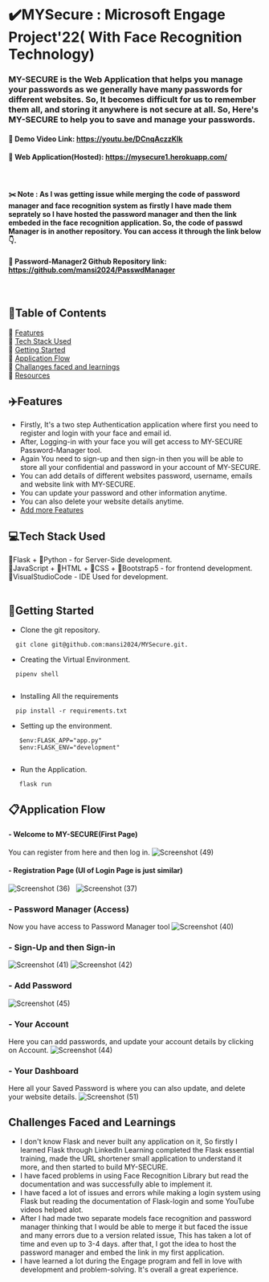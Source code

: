 # ✔️MYSecure : Microsoft Engage Project'22( With Face Recognition Technology)

### MY-SECURE is the Web Application that helps you manage your passwords as we generally have many passwords for different websites. So, It becomes difficult for us to remember them all, and storing it anywhere is not secure at all. So, Here's MY-SECURE to help you to save and manage your passwords.

#### 🔗 Demo Video Link: https://youtu.be/DCnqAczzKlk
#### 🔗 Web Application(Hosted): https://mysecure1.herokuapp.com/
&nbsp;

#### ✂️ Note : As I was getting issue while merging the code of password manager and face recognition system as firstly I have made them seprately so I have hosted the password manager and then the link embeded in the face  recognition application. So, the code of passwd Manager is in another repository. You can access it through the link below 👇.
#### 🔗 Password-Manager2 Github Repository link: https://github.com/mansi2024/PasswdManager
&nbsp;

## 📃Table of Contents
📌 [Features](#features)<br>
📌 [Tech Stack Used](#tech-stack)<br>
📌 [Getting Started](#getting-started)<br>
📌 [Application Flow](#flow)<br>
📌 [Challanges faced and learnings](#challenges)<br>
📌 [Resources](#resources)<br>

<a id="features"></a>
## ✈️Features
- Firstly, It's a two step Authentication application where first you need to register and login with your face and email id.
- After, Logging-in with your face you will get access to MY-SECURE Password-Manager tool.
- Again You need to sign-up and then sign-in then you will be able to store all your confidential and password in your account of MY-SECURE.
- You can add details of different websites password, username, emails and website link with MY-SECURE.
- You can update your password and other information anytime.
- You can also delete your website details anytime.
- [Add more Features](#scope)
&nbsp;

<a id="tech-stack"></a>
## 💻Tech Stack Used
🔧Flask + 🔧Python - for Server-Side development.<br>
🔧JavaScript + 🔧HTML + 🔧CSS + 🔧Bootstrap5 - for frontend development.<br>
🔧VisualStudioCode - IDE Used for development.<br>
&nbsp;

<a id="getting-started"></a>
## 🚀Getting Started
- Clone the git repository.
```
  git clone git@github.com:mansi2024/MYSecure.git.
```
- Creating the Virtual Environment.
```
  pipenv shell
  
```
- Installing All the requirements
```
  pip install -r requirements.txt
```
- Setting up the environment.
```
   $env:FLASK_APP="app.py"
   $env:FLASK_ENV="development"
   
```
- Run the Application.
```
   flask run
```

<a id="flow"></a>
## 📋Application Flow

#### - Welcome to MY-SECURE(First Page) 
 You can register from here and then log in.
![Screenshot (49)](https://user-images.githubusercontent.com/87639872/195309749-53db1774-f7a1-4632-a961-895c30307d24.png)
 
#### - Registration Page (UI of Login Page is just similar)
![Screenshot (36)](https://user-images.githubusercontent.com/87639872/195307551-09f4ccb8-d1e4-4d91-af56-07ae7f695d0d.png)
&nbsp;
![Screenshot (37)](https://user-images.githubusercontent.com/87639872/195309839-dee2f363-603b-4780-8151-198221c57004.png)

### - Password Manager (Access)
Now you have access to Password Manager tool
![Screenshot (40)](https://user-images.githubusercontent.com/87639872/195309789-28ce87fc-a3c0-4e50-8b74-685280b015d5.png)


### - Sign-Up and then Sign-in

![Screenshot (41)](https://user-images.githubusercontent.com/87639872/195309781-563a98b6-4c51-47d2-8839-b258609ba124.png)
![Screenshot (42)](https://user-images.githubusercontent.com/87639872/195309779-49d22202-7615-4c73-9196-254721632d19.png)

### - Add Password
![Screenshot (45)](https://user-images.githubusercontent.com/87639872/195309762-6de0634c-d579-4eb7-a15d-e78ef8af111d.png)


### - Your Account
Here you can add passwords, and update your account details by clicking on Account.
![Screenshot (44)](https://user-images.githubusercontent.com/87639872/195309767-4dd48d41-f6d9-4d25-907b-5bb91d30cb19.png)

### - Your Dashboard
Here all your Saved Password is where you can also update, and delete your website details.
![Screenshot (51)](https://user-images.githubusercontent.com/87639872/195309738-9d584376-bf82-4851-a774-6bb24d44b6e7.png)

<a id="challengthe es"></a>
## Challenges Faced and Learnings
- I don't know Flask and never built any application on it, So firstly I learned Flask through LinkedIn Learning completed the Flask essential training, made the URL shortener small application to understand it more, and then started to build MY-SECURE.
- I have faced problems in using Face Recognition Library but read the documentation and was successfully able to implement it.
- I have faced a lot of issues and errors while making a login system using Flask but reading the documentation of Flask-login and some YouTube videos helped alot.
- After I had made two separate models face recognition and password manager thinking that I would be able to merge it but faced the issue and many errors due to a version related issue, This has taken a lot of time and even up to 3-4 days. after that, I got the idea to host the password manager and embed the link in my first application.
- I have learned a lot during the Engage program and fell in love with development and problem-solving. It's overall a great experience.




